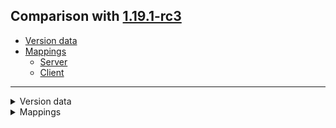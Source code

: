 ## Comparison with [1.19.1-rc3](https://github.com/PixiGeko/Minecraft-generated-data/tree/1.19.1-rc3)

- [Version data](#version-data)
- [Mappings](#mappings)
  - [Server](#server)
  - [Client](#client)

<hr/>
<details><summary>Version data</summary>
<table><tr><th></th><th align="left">1.19.1-rc3</th><th>1.19.1</th></tr><tr><td>World version</td><td><code>3116</code></td><td><code>3117</code></td></tr><tr><td>Protocol version</td><td><code>1073741925</code></td><td><code>760</code></td></tr></table>
</details>
<details><summary>Mappings</summary>
<h2>Server</h2>



































































































































































































































































































































































































































































































































































































































































































































































































































































































































































































































































































































































































































































































































































































































































































































































































































































































































































































































































































































































































































































































































































































































































































































































































































































































































































































































<h2>Client</h2>
</details>
